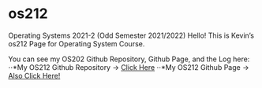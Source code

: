 # os212
 Operating Systems 2021-2 (Odd Semester 2021/2022)
Hello! This is Kevin’s os212 Page for Operating System Course.

You can see my OS202 Github Repository, Github Page, and the Log here:
⋅⋅*My OS212 Github Repository -> [Click Here](https://github.com/vnctkevin/os212)
⋅⋅*My OS212 Github Page -> [Also Click Here!](https://vnctkevin.github.io/os212)
